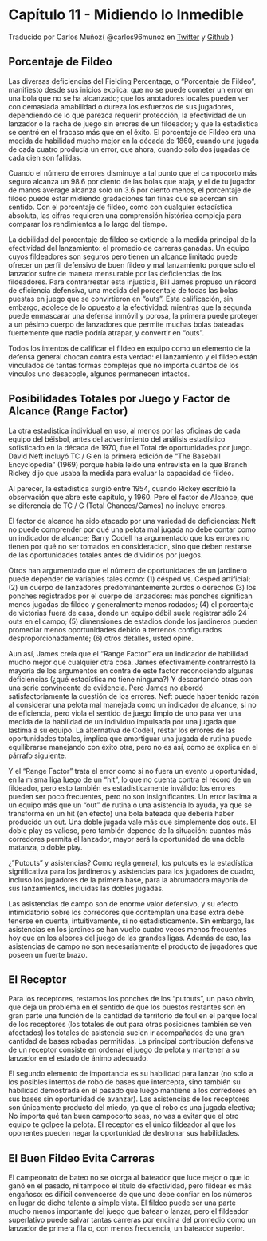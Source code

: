 # Capítulo 11 - Midiendo lo Inmedible
Traducido por Carlos Muñoz( @carlos96munoz en [Twitter](https://twitter.com/carlos96munoz) y [Github](https://github.com/carlos96munoz) )

## Porcentaje de Fildeo

Las diversas deficiencias del Fielding Percentage, o “Porcentaje de Fildeo”, manifiesto desde sus inicios explica: que no se puede cometer un error en una bola que no se ha alcanzado; que los anotadores locales pueden ver con demasiada amabilidad o dureza los esfuerzos de sus jugadores, dependiendo de lo que parezca requerir protección, la efectividad de un lanzador o la racha de juego sin errores de un fildeador; y que la estadística se centró en el fracaso más que en el éxito.
El porcentaje de Fildeo era una medida de habilidad mucho mejor en la década de 1860, cuando una jugada de cada cuatro producía un error, que ahora, cuando sólo dos jugadas de cada cien son fallidas.

Cuando el número de errores disminuye a tal punto que el campocorto más seguro alcanza un 98.6 por ciento de las bolas que ataja, y el de tu jugador de manos average alcanza solo un 3.6 por ciento menos, el porcentaje de fildeo puede estar midiendo gradaciones tan finas que se acercan sin sentido. Con el porcentaje de fildeo, como con cualquier estadística absoluta, las cifras requieren una comprensión histórica compleja para comparar los rendimientos a lo largo del tiempo.

La debilidad del porcentaje de fildeo se extiende a la medida principal de la efectividad del lanzamiento: el promedio de carreras ganadas. Un equipo cuyos fildeadores son seguros pero tienen un alcance limitado puede ofrecer un perfil defensivo de buen fildeo y mal lanzamiento porque solo el lanzador sufre de manera mensurable por las deficiencias de los fildeadores. Para contrarrestar esta injusticia, Bill James propuso un récord de eficiencia defensiva, una medida del porcentaje de todas las bolas puestas en juego que se convirtieron en “outs”. Esta calificación, sin embargo, adolece de lo opuesto a la efectividad: mientras que la segunda puede enmascarar una defensa inmóvil y porosa, la primera puede proteger a un pésimo cuerpo de lanzadores que permite muchas bolas bateadas fuertemente que nadie podría atrapar, y convertir en “outs”.

Todos los intentos de calificar el fildeo en equipo como un elemento de la defensa general chocan contra esta verdad: el lanzamiento y el fildeo están vinculados de tantas formas complejas que no importa cuántos de los vínculos uno desacople, algunos permanecen intactos.

## Posibilidades Totales por Juego y Factor de Alcance (Range Factor)

La otra estadística individual en uso, al menos por las oficinas de cada equipo del béisbol, antes del advenimiento del análisis estadístico sofisticado en la década de 1970, fue el Total de oportunidades por juego.
David Neft incluyó TC / G en la primera edición de “The Baseball Encyclopedia” (1969) porque había leído una entrevista en la que Branch Rickey dijo que usaba la medida para evaluar la capacidad de fildeo.

Al parecer, la estadística surgió entre 1954, cuando Rickey escribió la observación que abre este capítulo, y 1960.
Pero el factor de Alcance, que se diferencia de TC / G (Total Chances/Games) no incluye errores.

El factor de alcance ha sido atacado por una variedad de deficiencias: Neft no puede comprender por qué una pelota mal jugada no debe contar como un indicador de alcance; Barry Codell ha argumentado que los errores no tienen por qué no ser tomados en consideracion, sino que deben restarse de las oportunidades totales antes de dividirlos por juegos.

Otros han argumentado que el número de oportunidades de un jardinero puede depender de variables tales como: (1) césped vs. Césped artificial; (2) un cuerpo de lanzadores predominantemente zurdos o derechos (3) los ponches registrados por el cuerpo de lanzadores: más ponches significan menos jugadas de fildeo y generalmente menos rodados; (4) el porcentaje de victorias fuera de casa, donde un equipo débil suele registrar sólo 24 outs en el campo; (5) dimensiones de estadios donde los jardineros pueden promediar menos oportunidades debido a terrenos configurados desproporcionadamente; (6) otros detalles, usted opine.

Aun así, James creía que el “Range Factor” era un indicador de habilidad mucho mejor que cualquier otra cosa. James efectivamente contrarrestó la mayoría de los argumentos en contra de este factor reconociendo algunas deficiencias (¿qué estadística no tiene ninguna?) Y descartando otras con una serie convincente de evidencia.
Pero James no abordó satisfactoriamente la cuestión de los errores. Neft puede haber tenido razón al considerar una pelota mal manejada como un indicador de alcance, si no de eficiencia, pero viola el sentido de juego limpio de uno para ver una medida de la habilidad de un individuo impulsada por una jugada que lastima a su equipo.
La alternativa de Codell, restar los errores de las oportunidades totales, implica que amortiguar una jugada de rutina puede equilibrarse manejando con éxito otra, pero no es así, como se explica en el párrafo siguiente.

Y el “Range Factor” trata el error como si no fuera un evento u oportunidad, en la misma liga luego de un “hit”, lo que no cuenta contra el récord de un fildeador, pero esto también es estadísticamente inválido: los errores pueden ser poco frecuentes, pero no son insignificantes. Un error lastima a un equipo más que un “out” de rutina o una asistencia lo ayuda, ya que se transforma en un hit (en efecto) una bola bateada que debería haber producido un out.
Una doble jugada vale más que simplemente dos outs. El doble play es valioso, pero también depende de la situación: cuantos más corredores permita el lanzador, mayor será la oportunidad de una doble matanza, o doble play.

¿”Putouts” y asistencias? Como regla general, los putouts es la estadística significativa para los jardineros y asistencias para los jugadores de cuadro, incluso los jugadores de la primera base, para la abrumadora mayoría de sus lanzamientos, incluidas las dobles jugadas.

Las asistencias de campo son de enorme valor defensivo, y su efecto intimidatorio sobre los corredores que contemplan una base extra debe tenerse en cuenta, intuitivamente, si no estadísticamente. Sin embargo, las asistencias en los jardines se han vuelto cuatro veces menos frecuentes hoy que en los albores del juego de las grandes ligas. Además de eso, las asistencias de campo no son necesariamente el producto de jugadores que poseen un fuerte brazo.

## El Receptor

Para los receptores, restamos los ponches de los “putouts”, un paso obvio, que deja un problema en el sentido de que los puestos restantes son en gran parte una función de la cantidad de territorio de foul en el parque local de los receptores (los totales de out para otras posiciones también se ven afectados) los totales de asistencia suelen ir acompañados de una gran cantidad de bases robadas permitidas.
La principal contribución defensiva de un receptor consiste en ordenar el juego de pelota y mantener a su lanzador en el estado de ánimo adecuado.

El segundo elemento de importancia es su habilidad para lanzar (no solo a los posibles intentos de robo de bases que intercepta, sino también su habilidad demostrada en el pasado que luego mantiene a los corredores en sus bases sin oportunidad de avanzar).
Las asistencias de los receptores son únicamente producto del miedo, ya que el robo es una jugada electiva; No importa qué tan buen campocorto seas, no vas a evitar que el otro equipo te golpee la pelota. El receptor es el único fildeador al que los oponentes pueden negar la oportunidad de destronar sus habilidades.

## El Buen Fildeo Evita Carreras

El campeonato de bateo no se otorga al bateador que luce mejor o que lo ganó en el pasado, ni tampoco el título de efectividad, pero fildear es más engañoso: es difícil convencerse de que uno debe confiar en los números en lugar de dicho talento a simple vista. El fildeo puede ser una parte mucho menos importante del juego que batear o lanzar, pero el fildeador superlativo puede salvar tantas carreras por encima del promedio como un lanzador de primera fila o, con menos frecuencia, un bateador superior.
